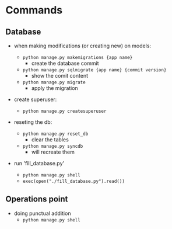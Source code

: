 # Commands

## Database

- when making modifications (or creating new) on models: 
    - `python manage.py makemigrations {app name}`
        - create the database commit
    - `python manage.py sqlmigrate {app name} {commit version}`
        -  show the comit content
    - `python manage.py migrate`
        - apply the migration

- create superuser:
    - `python manage.py createsuperuser`

- reseting the db:
    - `python manage.py reset_db`
        - clear the tables
    - `python manage.py syncdb`
        - will recreate them

- run 'fill_database.py'
    - `python manage.py shell`
    - `exec(open("./fill_database.py").read())`

## Operations point

- doing punctual addition
    - `python manage.py shell`